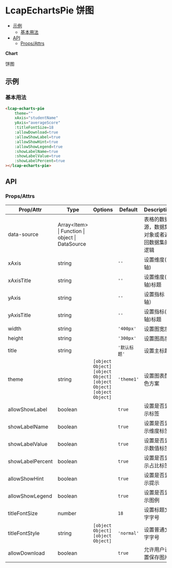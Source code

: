 <!-- 该 README.md 根据 api.yaml 和 docs/*.md 自动生成，为了方便在 GitHub 和 NPM 上查阅。如需修改，请查看源文件 -->

# LcapEchartsPie 饼图

- [示例](#示例)
    - [基本用法](#基本用法)
- [API]()
    - [Props/Attrs](#propsattrs)

**Chart**

饼图

## 示例
### 基本用法

``` html
<lcap-echarts-pie
    theme=""  
    xAxis="studentName" 
    yAxis="averageScore"
    :titleFontSize=18
    :allowDownload=true
    :allowShowLabel=true
    :allowShowHint=true
    :allowShowLegend=true
    :showLabelName=true
    :showLabelValue=true
    :showLabelPercent=true
></lcap-echarts-pie>

```

## API
### Props/Attrs

| Prop/Attr | Type | Options | Default | Description |
| --------- | ---- | ------- | ------- | ----------- |
| data-source | Array\<Item\> \| Function \| object \| DataSource |  |  | 表格的数据源，数据集对象或者返回数据集的逻辑 |
| xAxis | string |  | `''` | 设置维度(x轴) |
| xAxisTitle | string |  | `''` | 设置维度(x轴)标题 |
| yAxis | string |  | `''` | 设置指标（y轴） |
| yAxisTitle | string |  | `''` | 设置指标(y轴)标题 |
| width | string |  | `'400px'` | 设置图宽度 |
| height | string |  | `'300px'` | 设置图高度 |
| title | string |  | `'默认标题'` | 设置主标题 |
| theme | string | `[object Object]`<br/>`[object Object]`<br/>`[object Object]`<br/>`[object Object]` | `'theme1'` | 设置图表配色方案 |
| allowShowLabel | boolean |  | `true` | 设置是否显示标签 |
| showLabelName | boolean |  | `true` | 设置是否显示维度标签 |
| showLabelValue | boolean |  | `true` | 设置是否显示数值标签 |
| showLabelPercent | boolean |  | `true` | 设置是否显示占比标签 |
| allowShowHint | boolean |  | `true` | 设置是否显示提示 |
| allowShowLegend | boolean |  | `true` | 设置是否显示图例 |
| titleFontSize | number |  | `18` | 设置标题文字字号 |
| titleFontStyle | string | `[object Object]`<br/>`[object Object]` | `'normal'` | 设置普通文字字号 |
| allowDownload | boolean |  | `true` | 允许用户设置保存图片 |

